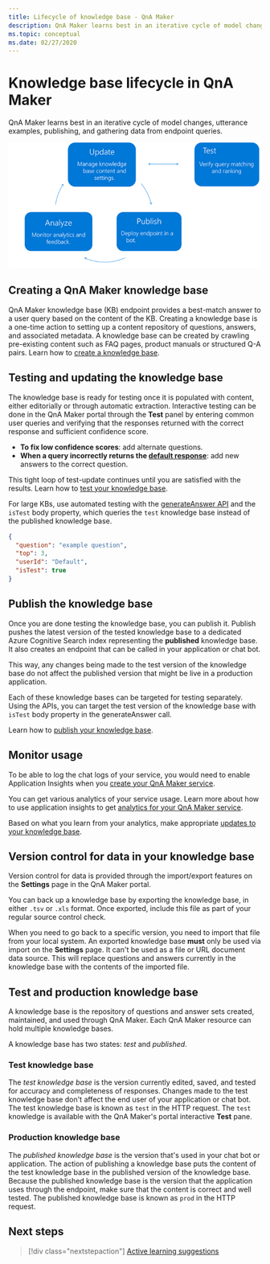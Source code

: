 ```yaml
---
title: Lifecycle of knowledge base - QnA Maker
description: QnA Maker learns best in an iterative cycle of model changes, utterance examples, publishing, and gathering data from endpoint queries.
ms.topic: conceptual
ms.date: 02/27/2020
---
```


# Knowledge base lifecycle in QnA Maker
QnA Maker learns best in an iterative cycle of model changes, utterance examples, publishing, and gathering data from endpoint queries.

![Authoring cycle](../media/qnamaker-concepts-lifecycle/kb-lifecycle.png)

## Creating a QnA Maker knowledge base
QnA Maker knowledge base (KB) endpoint provides a best-match answer to a user query based on the content of the KB. Creating a knowledge base is a one-time action to setting up a content repository of questions, answers, and associated metadata. A knowledge base can be created by crawling pre-existing content such as FAQ pages, product manuals or structured Q-A pairs. Learn how to [create a knowledge base](../quickstarts/create-publish-knowledge-base.md).

## Testing and updating the knowledge base

The knowledge base is ready for testing once it is populated with content, either editorially or through automatic extraction. Interactive testing can be done in the QnA Maker portal through the **Test** panel by entering common user queries and verifying that the responses returned with the correct response and sufficient confidence score.

* **To fix low confidence scores**: add alternate questions.
* **When a query incorrectly returns the [default response](../How-to/change-default-answer.md)**: add new answers to the correct question.

This tight loop of test-update continues until you are satisfied with the results. Learn how to [test your knowledge base](../How-To/test-knowledge-base.md).

For large KBs, use automated testing with the [generateAnswer API](../how-to/metadata-generateanswer-usage.md#get-answer-predictions-with-the-generateanswer-api) and the `isTest` body property, which queries the `test` knowledge base instead of the published knowledge base.

```json
{
  "question": "example question",
  "top": 3,
  "userId": "Default",
  "isTest": true
}
```

## Publish the knowledge base
Once you are done testing the knowledge base, you can publish it. Publish pushes the latest version of the tested knowledge base  to a dedicated Azure Cognitive Search index representing the **published** knowledge base. It also creates an endpoint that can be called in your application or chat bot.

This way, any changes being made to the test version of the knowledge base do not affect the published version that might be live in a production application.

Each of these knowledge bases can be targeted for testing separately. Using the APIs, you can target the test version of the knowledge base with `isTest` body property in the generateAnswer call.

Learn how to [publish your knowledge base](../Quickstarts/create-publish-knowledge-base.md#publish-the-knowledge-base).

## Monitor usage
To be able to log the chat logs of your service, you would need to enable Application Insights when you [create your QnA Maker service](../How-To/set-up-qnamaker-service-azure.md).

You can get various analytics of your service usage. Learn more about how to use application insights to get [analytics for your QnA Maker service](../How-To/get-analytics-knowledge-base.md).

Based on what you learn from your analytics, make appropriate [updates to your knowledge base](../How-To/edit-knowledge-base.md).

## Version control for data in your knowledge base

Version control for data is provided through the import/export features on the **Settings** page in the QnA Maker portal.

You can back up a knowledge base by exporting the knowledge base, in either `.tsv` or `.xls` format. Once exported, include this file as part of your regular source control check.

When you need to go back to a specific version, you need to import that file from your local system. An exported knowledge base **must** only be used via import on the **Settings** page. It can't be used as a file or URL document data source. This will replace questions and answers currently in the knowledge base with the contents of the imported file.

## Test and production knowledge base
A knowledge base is the repository of questions and answer sets created, maintained, and used through QnA Maker. Each QnA Maker resource can hold multiple knowledge bases.

A knowledge base has two states: *test* and *published*.

### Test knowledge base

The *test knowledge base* is the version currently edited, saved, and tested for accuracy and completeness of responses. Changes made to the test knowledge base don't affect the end user of your application or chat bot. The test knowledge base is known as `test` in the HTTP request. The `test` knowledge is available with the QnA Maker's portal interactive **Test** pane.

### Production knowledge base

The *published knowledge base* is the version that's used in your chat bot or application. The action of publishing a knowledge base puts the content of the test knowledge base in the published version of the knowledge base. Because the published knowledge base is the version that the application uses through the endpoint, make sure that the content is correct and well tested. The published knowledge base is known as `prod` in the HTTP request.


## Next steps

> [!div class="nextstepaction"]
> [Active learning suggestions](./active-learning-suggestions.md)